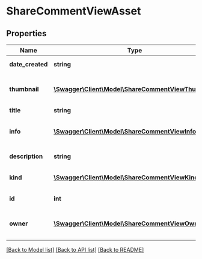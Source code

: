 # ShareCommentViewAsset

## Properties
Name | Type | Description | Notes
------------ | ------------- | ------------- | -------------
**date_created** | **string** | Asset date of creation | 
**thumbnail** | [**\Swagger\Client\Model\ShareCommentViewThumbnail**](ShareCommentViewThumbnail.md) | Return thumbnail of asset object | 
**title** | **string** | Asset title | 
**info** | [**\Swagger\Client\Model\ShareCommentViewInfo**](ShareCommentViewInfo.md) | Return asset information object | 
**description** | **string** | Asset description | 
**kind** | [**\Swagger\Client\Model\ShareCommentViewKind**](ShareCommentViewKind.md) | Return type of asset object | 
**id** | **int** | ID of the asset | 
**owner** | [**\Swagger\Client\Model\ShareCommentViewOwnerL2**](ShareCommentViewOwnerL2.md) | Return owner of asset object | 

[[Back to Model list]](../README.md#documentation-for-models) [[Back to API list]](../README.md#documentation-for-api-endpoints) [[Back to README]](../README.md)


